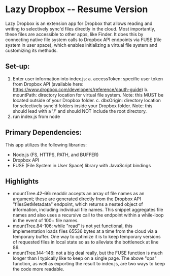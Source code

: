 # Lazy Dropbox -- Resume Version

Lazy Dropbox is an extension app for Dropbox that allows reading and writing to selectively sync'd files directly in the cloud. Most importantly, these files are accessible to other apps, like Finder. It does this by connecting native file system calls to Dropbox API endpoints via FUSE (file system in user space), which enables initializing a virtual file system and customizing its methods.

## Set-up:

1. Enter user information into index.js:
  a. accessToken: specific user token from Dropbox API (available here: https://www.dropbox.com/developers/reference/oauth-guide)
  b. mountPath: directory location for virtual file system. Note: this MUST be located outside of your Dropbox folder.
  c. dbxOrigin: directory location for selectively sync'd folders inside your Dropbox folder. Note: this should lead with a '/' and should NOT include the root directory.
2. run index.js from node

## Primary Dependencies:

This app utilizes the following libraries:
- Node.js (FS, HTTPS, PATH, and BUFFER)
- Dropbox API
- FUSE (File System in User Space) library with JavaScript bindings

## Highlights

- mountTree.42-66: readdir accepts an array of file names as an argument; these are generated directly from the Dropbox API "filesGetMetadata" endpoint, which returns a nested object of information, including individual file names. This snippet aggregates file names and also uses a recursive call to the endpoint within a while-loop in the event of 100+ file names.
- mountTree.84-106: while "read" is not yet functional, this implementation loads files 65536 bytes at a time from the cloud via a temporary buffer. One way to optimize it is to keep temporary versions of requested files in local state so as to alleviate the bottleneck at line 86.
- mountTree.144-146: not a big deal really, but the FUSE function is much longer than I typically like to keep on a single page. The above "ops" function, as well as exporting the result to index.js, are two ways to keep the code more readable.
